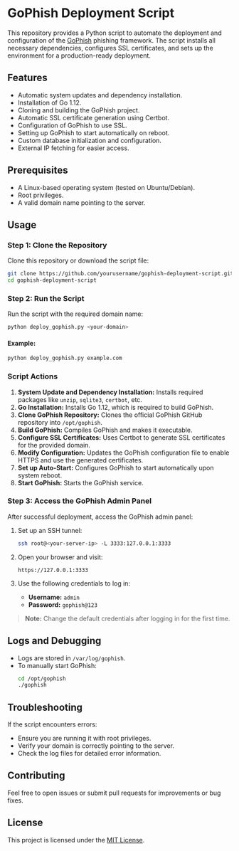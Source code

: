 # GoPhish Deployment Script

This repository provides a Python script to automate the deployment and configuration of the [GoPhish](https://github.com/gophish/gophish) phishing framework. The script installs all necessary dependencies, configures SSL certificates, and sets up the environment for a production-ready deployment.

## Features

- Automatic system updates and dependency installation.
- Installation of Go 1.12.
- Cloning and building the GoPhish project.
- Automatic SSL certificate generation using Certbot.
- Configuration of GoPhish to use SSL.
- Setting up GoPhish to start automatically on reboot.
- Custom database initialization and configuration.
- External IP fetching for easier access.

## Prerequisites

- A Linux-based operating system (tested on Ubuntu/Debian).
- Root privileges.
- A valid domain name pointing to the server.

## Usage

### Step 1: Clone the Repository

Clone this repository or download the script file:

```bash
git clone https://github.com/yourusername/gophish-deployment-script.git
cd gophish-deployment-script
```

### Step 2: Run the Script

Run the script with the required domain name:

```bash
python deploy_gophish.py <your-domain>
```

#### Example:

```bash
python deploy_gophish.py example.com
```

### Script Actions

1. **System Update and Dependency Installation:** Installs required packages like `unzip`, `sqlite3`, `certbot`, etc.
2. **Go Installation:** Installs Go 1.12, which is required to build GoPhish.
3. **Clone GoPhish Repository:** Clones the official GoPhish GitHub repository into `/opt/gophish`.
4. **Build GoPhish:** Compiles GoPhish and makes it executable.
5. **Configure SSL Certificates:** Uses Certbot to generate SSL certificates for the provided domain.
6. **Modify Configuration:** Updates the GoPhish configuration file to enable HTTPS and use the generated certificates.
7. **Set up Auto-Start:** Configures GoPhish to start automatically upon system reboot.
8. **Start GoPhish:** Starts the GoPhish service.

### Step 3: Access the GoPhish Admin Panel

After successful deployment, access the GoPhish admin panel:

1. Set up an SSH tunnel:
   ```bash
   ssh root@<your-server-ip> -L 3333:127.0.0.1:3333
   ```

2. Open your browser and visit:
   ```
   https://127.0.0.1:3333
   ```

3. Use the following credentials to log in:
   - **Username:** `admin`
   - **Password:** `gophish@123`

> **Note:** Change the default credentials after logging in for the first time.

## Logs and Debugging

- Logs are stored in `/var/log/gophish`.
- To manually start GoPhish:
  ```bash
  cd /opt/gophish
  ./gophish
  ```

## Troubleshooting

If the script encounters errors:
- Ensure you are running it with root privileges.
- Verify your domain is correctly pointing to the server.
- Check the log files for detailed error information.

## Contributing

Feel free to open issues or submit pull requests for improvements or bug fixes.

## License

This project is licensed under the [MIT License](LICENSE).
